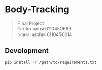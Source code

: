 # Body-Tracking
> Final Project <br />
> จักรภัทร ผลยงค์ 6110450669  <br />
> กฤษดา เลขะสันต์ 6110450014

## Development
```bash
pip install -r /path/to/requirements.txt
```